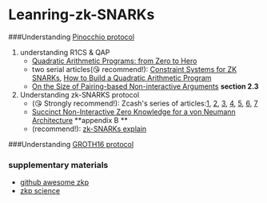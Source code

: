 # Leanring-zk-SNARKs


###Understanding [Pinocchio protocol](https://eprint.iacr.org/2013/279.pdf)

1. understanding R1CS & QAP
    + [Quadratic Arithmetic Programs: from Zero to Hero](https://medium.com/@VitalikButerin/quadratic-arithmetic-programs-from-zero-to-hero-f6d558cea649)
    + two serial articles(😘 recommend!): [Constraint Systems for ZK SNARKs](http://coders-errand.com/constraint-systems-for-zk-snarks/), [How to Build a Quadratic Arithmetic Program](http://coders-errand.com/how-to-build-a-quadratic-arithmetic-program/)
    + [On the Size of Pairing-based Non-interactive Arguments](https://eprint.iacr.org/2016/260.pdf) **section 2.3**
2. Understanding zk-SNARKS protocol
    + (😘 Strongly recommend!): Zcash's series of articles:[1](https://z.cash/blog/snark-explain), [2](https://z.cash/blog/snark-explain2), [3](https://z.cash/blog/snark-explain3), [4](https://z.cash/blog/snark-explain4), [5](https://z.cash/blog/snark-explain5), [6](https://z.cash/blog/snark-explain6), [7](https://z.cash/blog/snark-explain7)
    + [Succinct Non-Interactive Zero Knowledge for a von Neumann Architecture](https://eprint.iacr.org/2013/879.pdf) **appendix B **
    + (recommend!): [zk-SNARKs explain](https://blog.coinfabrik.com/wp-content/uploads/2017/03/zkSNARK-explained_basic_principles.pdf)

###Understanding [GROTH16 protocol](https://eprint.iacr.org/2016/260.pdf)



### supplementary materials
+ [github awesome zkp](https://github.com/gluk64/awesome-zero-knowledge-proofs)
+ [zkp science](https://zkp.science/)



